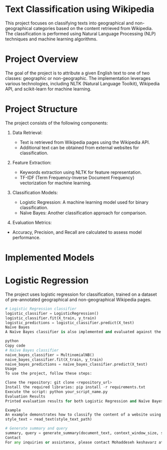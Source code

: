 # Text Classification using Wikipedia

This project focuses on classifying texts into geographical and non-geographical categories based on the content retrieved from Wikipedia. The classification is performed using Natural Language Processing (NLP) techniques and machine learning algorithms.

# Project Overview

The goal of the project is to attribute a given English text to one of two classes: geographic or non-geographic. The implementation leverages various technologies, including NLTK (Natural Language Toolkit), Wikipedia API, and scikit-learn for machine learning.

# Project Structure

The project consists of the following components:

1. Data Retrieval:
   - Text is retrieved from Wikipedia pages using the Wikipedia API.
   - Additional text can be obtained from external websites for classification.

2. Feature Extraction:
   - Keywords extraction using NLTK for feature representation.
   - TF-IDF (Term Frequency-Inverse Document Frequency) vectorization for machine learning.

3. Classification Models:
   - Logistic Regression: A machine learning model used for binary classification.
   - Naïve Bayes: Another classification approach for comparison.

4.  Evaluation Metrics:
   - Accuracy, Precision, and Recall are calculated to assess model performance.

# Implemented Models

# Logistic Regression

The project uses logistic regression for classification, trained on a dataset of pre-annotated geographical and non-geographical Wikipedia pages.

```python
# Logistic Regression classifier
logistic_classifier = LogisticRegression()
logistic_classifier.fit(X_train, y_train)
logistic_predictions = logistic_classifier.predict(X_test)
Naïve Bayes
A Naïve Bayes classifier is also implemented and evaluated against the logistic regression model.

python
Copy code
# Naïve Bayes classifier
naive_bayes_classifier = MultinomialNB()
naive_bayes_classifier.fit(X_train, y_train)
naive_bayes_predictions = naive_bayes_classifier.predict(X_test)
Usage
To use the project, follow these steps:

Clone the repository: git clone <repository_url>
Install the required libraries: pip install -r requirements.txt
Execute the script: python your_script_name.py
Evaluation Results
Printed evaluation results for both Logistic Regression and Naïve Bayes models, including accuracy, precision, and recall.

Example
An example demonstrates how to classify the content of a website using the trained Logistic Regression model.
style_text = read_text(style_text_path)

# Generate summary and query
summary, query = generate_summary(document_text, context_window_size, style_text)
Contact
For any inquiries or assistance, please contact Mohaddeseh keshavarz at [mohaddeseh.keshavarz@studenti.univr.it].
